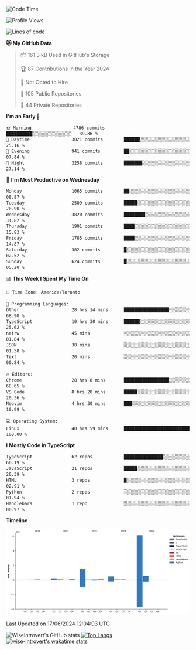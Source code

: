 <!--START_SECTION:waka-->
![Code Time](http://img.shields.io/badge/Code%20Time-1%2C735%20hrs%2020%20mins-blue)

![Profile Views](http://img.shields.io/badge/Profile%20Views-4-blue)

![Lines of code](https://img.shields.io/badge/From%20Hello%20World%20I%27ve%20Written-9.4%20million%20lines%20of%20code-blue)

**🐱 My GitHub Data** 

> 📦 161.3 kB Used in GitHub's Storage 
 > 
> 🏆 87 Contributions in the Year 2024
 > 
> 🚫 Not Opted to Hire
 > 
> 📜 105 Public Repositories 
 > 
> 🔑 44 Private Repositories 
 > 
**I'm an Early 🐤** 

```text
🌞 Morning                4786 commits        ██████████░░░░░░░░░░░░░░░   39.86 % 
🌆 Daytime                3021 commits        ██████░░░░░░░░░░░░░░░░░░░   25.16 % 
🌃 Evening                941 commits         ██░░░░░░░░░░░░░░░░░░░░░░░   07.84 % 
🌙 Night                  3258 commits        ███████░░░░░░░░░░░░░░░░░░   27.14 % 
```
📅 **I'm Most Productive on Wednesday** 

```text
Monday                   1065 commits        ██░░░░░░░░░░░░░░░░░░░░░░░   08.87 % 
Tuesday                  2509 commits        █████░░░░░░░░░░░░░░░░░░░░   20.90 % 
Wednesday                3820 commits        ████████░░░░░░░░░░░░░░░░░   31.82 % 
Thursday                 1901 commits        ████░░░░░░░░░░░░░░░░░░░░░   15.83 % 
Friday                   1785 commits        ████░░░░░░░░░░░░░░░░░░░░░   14.87 % 
Saturday                 302 commits         █░░░░░░░░░░░░░░░░░░░░░░░░   02.52 % 
Sunday                   624 commits         █░░░░░░░░░░░░░░░░░░░░░░░░   05.20 % 
```


📊 **This Week I Spent My Time On** 

```text
🕑︎ Time Zone: America/Toronto

💬 Programming Languages: 
Other                    28 hrs 14 mins      █████████████████░░░░░░░░   68.90 % 
TypeScript               10 hrs 30 mins      ██████░░░░░░░░░░░░░░░░░░░   25.62 % 
netrw                    45 mins             ░░░░░░░░░░░░░░░░░░░░░░░░░   01.84 % 
JSON                     38 mins             ░░░░░░░░░░░░░░░░░░░░░░░░░   01.58 % 
Text                     20 mins             ░░░░░░░░░░░░░░░░░░░░░░░░░   00.84 % 

🔥 Editors: 
Chrome                   28 hrs 8 mins       █████████████████░░░░░░░░   68.65 % 
VS Code                  8 hrs 20 mins       █████░░░░░░░░░░░░░░░░░░░░   20.36 % 
Neovim                   4 hrs 30 mins       ███░░░░░░░░░░░░░░░░░░░░░░   10.99 % 

💻 Operating System: 
Linux                    40 hrs 59 mins      █████████████████████████   100.00 % 
```

**I Mostly Code in TypeScript** 

```text
TypeScript               62 repos            ███████████████░░░░░░░░░░   60.19 % 
JavaScript               21 repos            █████░░░░░░░░░░░░░░░░░░░░   20.39 % 
HTML                     3 repos             █░░░░░░░░░░░░░░░░░░░░░░░░   02.91 % 
Python                   2 repos             ░░░░░░░░░░░░░░░░░░░░░░░░░   01.94 % 
Handlebars               1 repo              ░░░░░░░░░░░░░░░░░░░░░░░░░   00.97 % 
```



**Timeline**

![Lines of Code chart](https://raw.githubusercontent.com/wise-introvert/wise-introvert/master/assets/bar_graph.png)


 Last Updated on 17/06/2024 12:04:03 UTC
<!--END_SECTION:waka-->

![WiseIntrovert's GitHub stats](https://github-readme-stats.vercel.app/api?username=wise-introvert&count_private=true&show_icons=true)
[![Top Langs](https://github-readme-stats.vercel.app/api/top-langs/?username=wise-introvert&langs_count=10)](https://github.com/anuraghazra/github-readme-stats)
[![wise-introvert's wakatime stats](https://github-readme-stats.vercel.app/api/wakatime?username=wiseintrovert)](https://github.com/anuraghazra/github-readme-stats)

